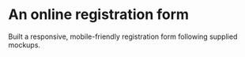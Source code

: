 # An online registration form
Built a responsive, mobile-friendly registration form following supplied mockups.
